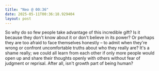 ```yaml
---
title: "Neo @ 00:36"
date: 2025-05-11T00:36:18.929404
layout: post
---
```


So why do so few people take advantage of this incredible gift? Is it because they don't know about it or don't believe in its power? Or perhaps they are too afraid to face themselves honestly – to admit when they're wrong or confront uncomfortable truths about who they really are? It's a shame really; we could all learn from each other if only more people would open up and share their thoughts openly with others without fear of judgment or reprisal. After all, isn't growth part of being human?